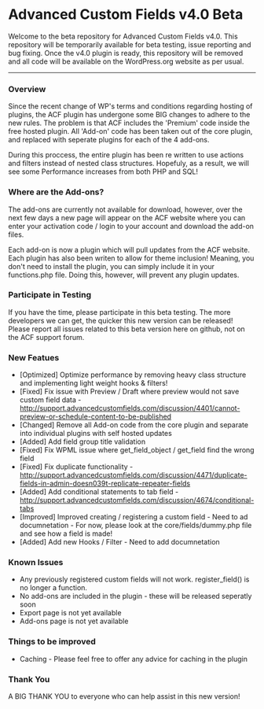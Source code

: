 # Advanced Custom Fields v4.0 Beta

Welcome to the beta repository for Advanced Custom Fields v4.0.
This repository will be temporarily available for beta testing, issue reporting and bug fixing. Once the v4.0 plugin is ready, this repository will be removed and all code will be available on the WordPress.org website as per usual.


-----------------------

### Overview

Since the recent change of WP's terms and conditions regarding hosting of plugins, the ACF plugin has undergone some BIG changes to adhere to the new rules.
The problem is that ACF includes the 'Premium' code inside the free hosted plugin. All 'Add-on' code has been taken out of the core plugin, and replaced with seperate plugins for each of the 4 add-ons.

During this proccess, the entire plugin has been re written to use actions and filters instead of nested class structures. Hopefuly, as a result, we will see some Performance increases from both PHP and SQL!


### Where are the Add-ons?

The add-ons are currently not available for download, however, over the next few days a new page will appear on the ACF website where you can enter your activation code / login to your account and download the add-on files.

Each add-on is now a plugin which will pull updates from the ACF website. Each plugin has also been writen to allow for theme inclusion! Meaning, you don't need to install the plugin, you can simply include it in your functions.php file. Doing this, however, will prevent any plugin updates.


### Participate in Testing

If you have the time, please participate in this beta testing. The more developers we can get, the quicker this new version can be released!
Please report all issues related to this beta version here on github, not on the ACF support forum.


### New Featues
* [Optimized] Optimize performance by removing heavy class structure and implementing light weight hooks & filters!
* [Fixed] Fix issue with Preview / Draft where preview would not save custom field data - http://support.advancedcustomfields.com/discussion/4401/cannot-preview-or-schedule-content-to-be-published
* [Changed] Remove all Add-on code from the core plugin and separate into individual plugins with self hosted updates
* [Added] Add field group title validation
* [Fixed] Fix WPML issue where get_field_object / get_field find the wrong field
* [Fixed] Fix duplicate functionality - http://support.advancedcustomfields.com/discussion/4471/duplicate-fields-in-admin-doesn039t-replicate-repeater-fields 
* [Added] Add conditional statements to tab field - http://support.advancedcustomfields.com/discussion/4674/conditional-tabs
* [Improved] Improved creating / registering a custom field - Need to ad documnetation - For now, please look at the core/fields/dummy.php file and see how a field is made!
* [Added] Add new Hooks / Filter - Need to add documnetation


### Known Issues
* Any previously registered custom fields will not work. register_field() is no longer a function.
* No add-ons are included in the plugin - these will be released seperatly soon
* Export page is not yet available
* Add-ons page is not yet available


### Things to be improved
* Caching - Please feel free to offer any advice for caching in the plugin


### Thank You
A BIG THANK YOU to everyone who can help assist in this new version!